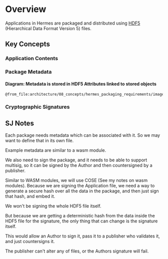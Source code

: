 # Overview

Applications in Hermes are packaged and distributed using [HDF5] (Hierarchical Data Format Version 5) files.

## Key Concepts

### Application Contents

### Package Metadata

#### Diagram: Metadata is stored in HDF5 Attributes linked to stored objects

```kroki-excalidraw
@from_file:architecture/08_concepts/hermes_packaging_requirements/images/hermes_app_object_metadata.excalidraw
```

### Cryptographic Signatures

## **SJ Notes**

Each package needs metadata which can be associated with it.
So we may want to define that in its own file.

Example metadata are similar to a wasm module.

We also need to sign the package, and it needs to be able to support multisig, so it can be signed by the Author and then
countersigned by a publisher.

Similar to WASM modules, we will use COSE (See my notes on wasm modules).
Because we are signing the Application file, we need a way to generate a secure hash over all the data in the package, and
then just sign that hash, and embed it.

We won't be signing the whole HDF5 file itself.

But because we are getting a deterministic hash from the data inside the HDF5 file for the signature, the only thing that can
change is the signature itself.

This would allow an Author to sign it, pass it to a publisher who validates it, and just countersigns it.

 The publisher can't alter any of files, or the Authors signature will fail.

[HDF5]: https://docs.hdfgroup.org/hdf5/develop/
